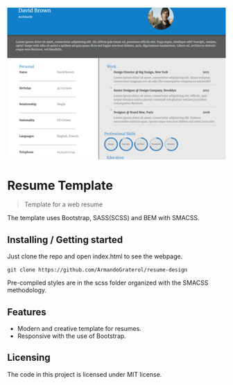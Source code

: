 ![Resume Template Screenshot](resumeDesign.png)

# Resume Template
> Template for a web resume

The template uses Bootstrap, SASS(SCSS) and BEM with SMACSS.

## Installing / Getting started

Just clone the repo and open index.html to see the webpage.
```shell
git clone https://github.com/ArmandoGraterol/resume-design
```
Pre-compiled styles are in the scss folder organized with the SMACSS methodology.

## Features

* Modern and creative template for resumes.
* Responsive with the use of Bootstrap.

## Licensing

The code in this project is licensed under MIT license.